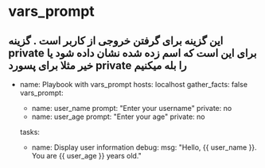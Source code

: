 # vars_prompt
این گزینه برای گرفتن خروجی از کاربر است .
گزینه private برای این است که اسم زده شده نشان داده شود یا خیر مثلا برای پسورد private را بله میکنیم
---
- name: Playbook with vars_prompt
  hosts: localhost
  gather_facts: false
  vars_prompt:
    - name: user_name
      prompt: "Enter your username"
      private: no
    - name: user_age
      prompt: "Enter your age"
      private: no

  tasks:
    - name: Display user information
      debug:
        msg: "Hello, {{ user_name }}. You are {{ user_age }} years old."
```
